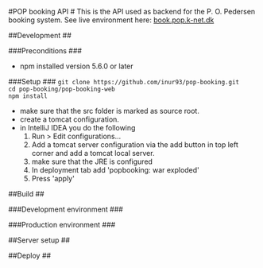 #POP booking API #
This is the API used as backend for the P. O. Pedersen booking system.
See live environment here: [book.pop.k-net.dk](https://book.pop.k-net.dk)



##Development ##

###Preconditions ###
- npm installed version 5.6.0 or later  

###Setup ###
`git clone https://github.com/inur93/pop-booking.git`  
`cd pop-booking/pop-booking-web`  
`npm install`

- make sure that the src folder is marked as source root.
- create a tomcat configuration.
- in IntelliJ IDEA you do the following
    1. Run > Edit configurations...
    2. Add a tomcat server configuration via the add button in top left corner and add a tomcat local server.
    3. make sure that the JRE is configured
    4. In deployment tab add 'popbooking: war exploded'
    5. Press 'apply'

##Build ##

###Development environment ###

###Production environment ###


##Server setup ##

##Deploy ##
